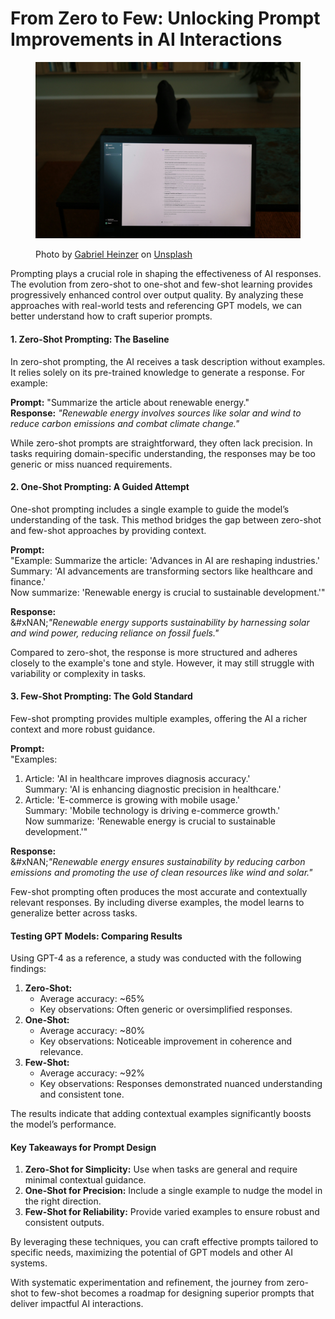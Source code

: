 # From Zero to Few: Unlocking Prompt Improvements in AI Interactions



<figure><img src="../../.gitbook/assets/jacob-mindak-ugkxpq87qOk-unsplash.jpg" alt=""><figcaption><p>Photo by <a href="https://unsplash.com/@6heinz3r?utm_content=creditCopyText&#x26;utm_medium=referral&#x26;utm_source=unsplash">Gabriel Heinzer</a> on <a href="https://unsplash.com/photos/text-4Mw7nkQDByk?utm_content=creditCopyText&#x26;utm_medium=referral&#x26;utm_source=unsplash">Unsplash</a></p></figcaption></figure>

Prompting plays a crucial role in shaping the effectiveness of AI responses. The evolution from zero-shot to one-shot and few-shot learning provides progressively enhanced control over output quality. By analyzing these approaches with real-world tests and referencing GPT models, we can better understand how to craft superior prompts.

#### **1. Zero-Shot Prompting: The Baseline** <a href="#id-1.-zero-shot-prompting-the-baseline" id="id-1.-zero-shot-prompting-the-baseline"></a>

In zero-shot prompting, the AI receives a task description without examples. It relies solely on its pre-trained knowledge to generate a response. For example:

**Prompt:** "Summarize the article about renewable energy."\
**Response:** _"Renewable energy involves sources like solar and wind to reduce carbon emissions and combat climate change."_

While zero-shot prompts are straightforward, they often lack precision. In tasks requiring domain-specific understanding, the responses may be too generic or miss nuanced requirements.

#### **2. One-Shot Prompting: A Guided Attempt** <a href="#id-2.-one-shot-prompting-a-guided-attempt" id="id-2.-one-shot-prompting-a-guided-attempt"></a>

One-shot prompting includes a single example to guide the model’s understanding of the task. This method bridges the gap between zero-shot and few-shot approaches by providing context.

**Prompt:**\
"Example: Summarize the article: 'Advances in AI are reshaping industries.' Summary: 'AI advancements are transforming sectors like healthcare and finance.'\
Now summarize: 'Renewable energy is crucial to sustainable development.'"

**Response:**\
&#xNAN;_"Renewable energy supports sustainability by harnessing solar and wind power, reducing reliance on fossil fuels."_

Compared to zero-shot, the response is more structured and adheres closely to the example's tone and style. However, it may still struggle with variability or complexity in tasks.

#### **3. Few-Shot Prompting: The Gold Standard** <a href="#id-3.-few-shot-prompting-the-gold-standard" id="id-3.-few-shot-prompting-the-gold-standard"></a>

Few-shot prompting provides multiple examples, offering the AI a richer context and more robust guidance.

**Prompt:**\
"Examples:

1. Article: 'AI in healthcare improves diagnosis accuracy.'\
   Summary: 'AI is enhancing diagnostic precision in healthcare.'
2. Article: 'E-commerce is growing with mobile usage.'\
   Summary: 'Mobile technology is driving e-commerce growth.'\
   Now summarize: 'Renewable energy is crucial to sustainable development.'"

**Response:**\
&#xNAN;_"Renewable energy ensures sustainability by reducing carbon emissions and promoting the use of clean resources like wind and solar."_

Few-shot prompting often produces the most accurate and contextually relevant responses. By including diverse examples, the model learns to generalize better across tasks.

#### **Testing GPT Models: Comparing Results** <a href="#testing-gpt-models-comparing-results" id="testing-gpt-models-comparing-results"></a>

Using GPT-4 as a reference, a study was conducted with the following findings:

1. **Zero-Shot:**
   * Average accuracy: \~65%
   * Key observations: Often generic or oversimplified responses.
2. **One-Shot:**
   * Average accuracy: \~80%
   * Key observations: Noticeable improvement in coherence and relevance.
3. **Few-Shot:**
   * Average accuracy: \~92%
   * Key observations: Responses demonstrated nuanced understanding and consistent tone.

The results indicate that adding contextual examples significantly boosts the model’s performance.

#### **Key Takeaways for Prompt Design** <a href="#key-takeaways-for-prompt-design" id="key-takeaways-for-prompt-design"></a>

1. **Zero-Shot for Simplicity:** Use when tasks are general and require minimal contextual guidance.
2. **One-Shot for Precision:** Include a single example to nudge the model in the right direction.
3. **Few-Shot for Reliability:** Provide varied examples to ensure robust and consistent outputs.

By leveraging these techniques, you can craft effective prompts tailored to specific needs, maximizing the potential of GPT models and other AI systems.

With systematic experimentation and refinement, the journey from zero-shot to few-shot becomes a roadmap for designing superior prompts that deliver impactful AI interactions.
